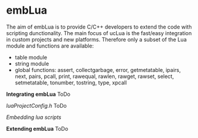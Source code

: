 # embLua
The aim of embLua is to provide C/C++ developers to extend the code with scripting dunctionality. The main focus of ucLua
is the fast/easy integration in custom projects and new platforms. Therefore only a subset of the Lua module and functions are available:
- table module
- string module
- global functions: assert, collectgarbage, error, getmetatable, ipairs, next, pairs, pcall, print, rawequal, rawlen, rawget,
rawset, select, setmetatable, tonumber, tostring, type, xpcall

**Integrating embLua**
ToDo


*luaProjectConfig.h*
ToDo

*Embedding lua scripts*


**Extending embLua**
ToDo